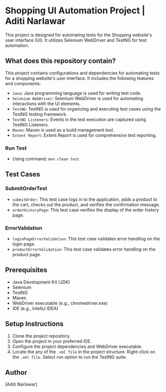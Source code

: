 # Shopping UI Automation Project | Aditi Narlawar

This project is designed for automating tests for the Shopping website's user interface (UI). It utilizes Selenium
WebDriver and TestNG for test automation.

## What does this repository contain?

This project contains configurations and dependencies for automating tests for a shopping website's user interface. It includes the following features and components:

- `Java`: Java programming language is used for writing test code.
- `Selenium WebDriver`: Selenium WebDriver is used for automating interactions with the UI elements.
- `TestNG`: TestNG is used for organizing and executing test cases using the TestNG testing framework.
- `TestNG Listeners`: Events in the test execution are captured using TestNG Listeners.
- `Maven`: Maven is used as a build management tool.
- `Extent Report`: Extent Report is used for comprehensive test reporting.

### Run Test

- Using command: `mvn clean test`

## Test Cases

### SubmitOrderTest

- `submitOrder`: This test case logs in to the application, adds a product to the cart, checks out the product, and
  verifies the confirmation message.
- `orderHistoryPage`: This test case verifies the display of the order history page.

### ErrorValidation

- `loginPageErrorValidation`: This test case validates error handling on the login page.
- `productErrorValidation`: This test case validates error handling on the product page.

## Prerequisites

- Java Development Kit (JDK)
- Selenium
- TestNG
- Maven
- WebDriver executable (e.g., chromedriver.exe)
- IDE (e.g., IntelliJ IDEA)

## Setup Instructions

1. Clone the project repository.
2. Open the project in your preferred IDE.
3. Configure the project dependencies and WebDriver executable.
4. Locate the any of the `.xml file` in the project structure.
   Right-click on the `.xml file`.
   Select run option to run the TestNG suite.

## Author

[Aditi Narlawar]